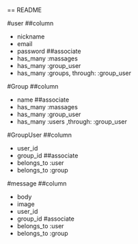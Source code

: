 == README

#user
##column
* nickname 
* email 
* password 
##associate
* has_many :massages 
* has_many :group_user 
* has_many :groups, through: :group_user 

#Group
##column
* name 
##associate
* has_many :massages 
* has_many :group_user 
* has_many :users ,through: :group_user 

#GroupUser
##column
* user_id 
* group_id 
##associate
* belongs_to :user 
* belongs_to :group 

#message
##column
* body 
* image 
* user_id 
* group_id 
#associate
* belongs_to :user 
* belongs_to :group 
